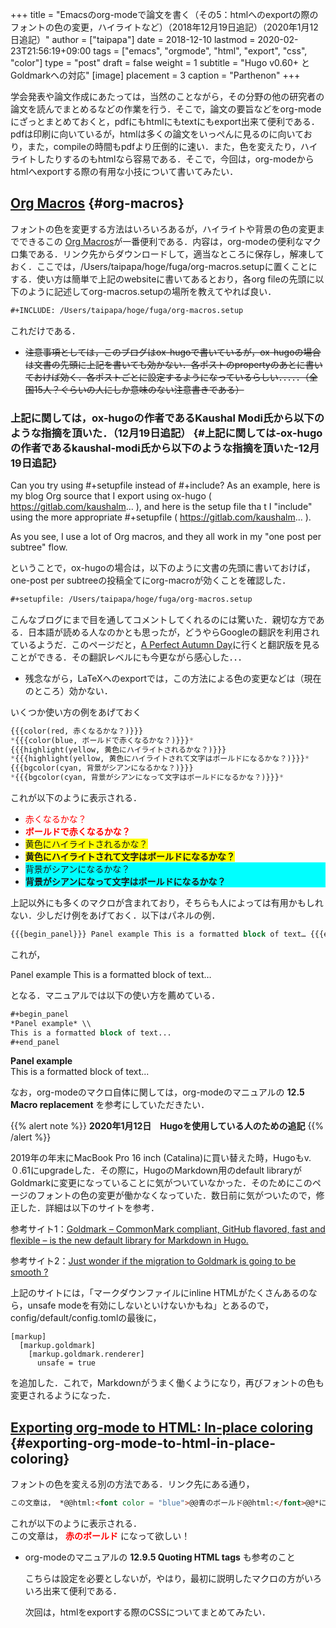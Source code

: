 +++
title = "Emacsのorg-modeで論文を書く（その5：htmlへのexportの際のフォントの色の変更，ハイライトなど）（2018年12月19日追記）（2020年1月12日追記）"
author = ["taipapa"]
date = 2018-12-10
lastmod = 2020-02-23T21:56:19+09:00
tags = ["emacs", "orgmode", "html", "export", "css", "color"]
type = "post"
draft = false
weight = 1
subtitle = "Hugo v0.60+ とGoldmarkへの対応"
[image]
  placement = 3
  caption = "Parthenon"
+++

学会発表や論文作成にあたっては，当然のことながら，その分野の他の研究者の論文を読んでまとめるなどの作業を行う．そこで，論文の要旨などをorg-modeにざっとまとめておくと，pdfにもhtmlにもtextにもexport出来て便利である．pdfは印刷に向いているが，htmlは多くの論文をいっぺんに見るのに向いており，また，compileの時間もpdfより圧倒的に速い．また，色を変えたり，ハイライトしたりするのもhtmlなら容易である．そこで，今回は，org-modeからhtmlへexportする際の有用な小技について書いてみたい．


## [Org Macros](https://github.com/fniessen/org-macros) {#org-macros}

フォントの色を変更する方法はいろいろあるが，ハイライトや背景の色の変更までできるこの [Org Macros](https://github.com/fniessen/org-macros)が一番便利である．内容は，org-modeの便利なマクロ集である．リンク先からダウンロードして，適当なところに保存し，解凍しておく．ここでは，/Users/taipapa/hoge/fuga/org-macros.setupに置くことにする．使い方は簡単で上記のwebsiteに書いてあるとおり，各org fileの先頭に以下のように記述してorg-macros.setupの場所を教えてやれば良い．

```lisp
#+INCLUDE: /Users/taipapa/hoge/fuga/org-macros.setup
```

これだけである．

-   ~~注意事項としては，このブログはox-hugoで書いているが，ox-hugoの場合は文書の先頭に上記を書いても効かない．各ポストのpropertyのあとに書いておけば効く．各ポストごとに設定するようになっているらしい．．．．．（全国15人？ぐらいの人にしか意味のない注意書きである）~~


### 上記に関しては，ox-hugoの作者であるKaushal Modi氏から以下のような指摘を頂いた．（12月19日追記） {#上記に関しては-ox-hugoの作者であるkaushal-modi氏から以下のような指摘を頂いた-12月19日追記}

<div class="panel">
  <div></div>

Can you try using #+setupfile instead of #+include? As an example, here is my blog Org source that I export using ox-hugo ( <https://gitlab.com/kaushalm>... ), and here is the setup file tha t I "include" using the more appropriate #+setupfile ( <https://gitlab.com/kaushalm>... ).

As you see, I use a lot of Org macros, and they all work in my "one post per subtree" flow.

</div>

ということで，ox-hugoの場合は，以下のように文書の先頭に書いておけば，one-post per subtreeの投稿全てにorg-macroが効くことを確認した．

```lisp
#+setupfile: /Users/taipapa/hoge/fuga/org-macros.setup
```

こんなブログにまで目を通してコメントしてくれるのには驚いた．親切な方である．日本語が読める人なのかとも思ったが，どうやらGoogleの翻訳を利用されているようだ．このページだと，[A Perfect Autumn Day](https://translate.google.com/translate?depth=1&sl=auto&sp=nmt4&tl=en&u=https://taipapamotohus.com/post/html%5Fexport/&xid=17259,1500004,15700019,15700124,15700149,15700186,15700190,15700201,15700237,15700242#comment-4245099680)に行くと翻訳版を見ることができる．その翻訳レベルにも今更ながら感心した．．．

-   残念ながら，LaTeXへのexportでは，この方法による色の変更などは（現在のところ）効かない．

いくつか使い方の例をあげておく

```lisp
{{{color(red, 赤くなるかな？)}}}
*{{{color(blue, ボールドで赤くなるかな？)}}}*
{{{highlight(yellow, 黄色にハイライトされるかな？)}}}
*{{{highlight(yellow, 黄色にハイライトされて文字はボールドになるかな？)}}}*
{{{bgcolor(cyan, 背景がシアンになるかな？)}}}
*{{{bgcolor(cyan, 背景がシアンになって文字はボールドになるかな？)}}}*
```

これが以下のように表示される．

-   <span style="color: red"> 赤くなるかな？</span>
-   **<span style="color: red"> ボールドで赤くなるかな？</span>**
-   <span style="background-color: yellow;"> 黄色にハイライトされるかな？</span>
-   **<span style="background-color: yellow;"> 黄色にハイライトされて文字はボールドになるかな？</span>**
-   <div style="background-color: cyan;"> 背景がシアンになるかな？</div>
-   **<div style="background-color: cyan;"> 背景がシアンになって文字はボールドになるかな？</div>**

上記以外にも多くのマクロが含まれており，そちらも人によっては有用かもしれない．少しだけ例をあげておく．以下はパネルの例．

```lisp
{{{begin_panel}}} Panel example This is a formatted block of text… {{{end_panel}}}
```

これが，
<div class="panel"><p> Panel example This is a formatted block of text… </p></div>
となる．マニュアルでは以下の使い方を薦めている．

```lisp
#+begin_panel
*Panel example* \\
This is a formatted block of text...
#+end_panel
```

<div class="panel">
  <div></div>

**Panel example** <br />
This is a formatted block of text...

</div>

なお，org-modeのマクロ自体に関しては，org-modeのマニュアルの **12.5 Macro replacement** を参考にしていただきたい．

{{% alert note %}}
**2020年1月12日　Hugoを使用している人のための追記**
{{% /alert %}}

2019年の年末にMacBook Pro 16 inch (Catalina)に買い替えた時，Hugoもv.０.61にupgradeした．その際に，HugoのMarkdown用のdefault libraryがGoldmarkに変更になっていることに気がついていなかった．そのためにこのページのフォントの色の変更が働かなくなっていた．数日前に気がついたので，修正した．詳細は以下のサイトを参考．

参考サイト1：[Goldmark – CommonMark compliant, GitHub flavored, fast and flexible – is the new default library for Markdown in Hugo.](https://gohugo.io/news/0.60.0-relnotes/)

参考サイト2：[Just wonder if the migration to Goldmark is going to be smooth ?](https://discourse.gohugo.io/t/ox-hugo-go-org/21254/7)

上記のサイトには，「マークダウンファイルにinline HTMLがたくさんあるのなら，unsafe modeを有効にしないといけないかもね」とあるので，config/default/config.tomlの最後に，

```nil
[markup]
  [markup.goldmark]
    [markup.goldmark.renderer]
      unsafe = true
```

を追加した．これで，Markdownがうまく働くようになり，再びフォントの色も変更されるようになった．


## [Exporting org-mode to HTML: In-place coloring](https://stackoverflow.com/questions/21340380/exporting-org-mode-to-html-in-place-coloring) {#exporting-org-mode-to-html-in-place-coloring}

フォントの色を変える別の方法である．リンク先にある通り，

```html
この文章は， *@@html:<font color = "blue">@@青のボールド@@html:</font>@@*になって欲しい！
```

これが以下のように表示される．<br />
この文章は， **<font color = "red">赤のボールド</font>** になって欲しい！

-   org-modeのマニュアルの **12.9.5 Quoting HTML tags** も参考のこと

    こちらは設定を必要としないが，やはり，最初に説明したマクロの方がいろいろ出来て便利である．

    次回は，htmlをexportする際のCSSについてまとめてみたい．
